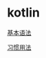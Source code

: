 # kotlin

[基本语法](https://github.com/RottenWang/ViewViewView/blob/master/kotlin%E5%9F%BA%E6%9C%AC%E8%AF%AD%E6%B3%95.md)

[习惯用法](https://github.com/RottenWang/ViewViewView/blob/master/kotlin%E4%B9%A0%E6%83%AF%E7%94%A8%E6%B3%95.md)
